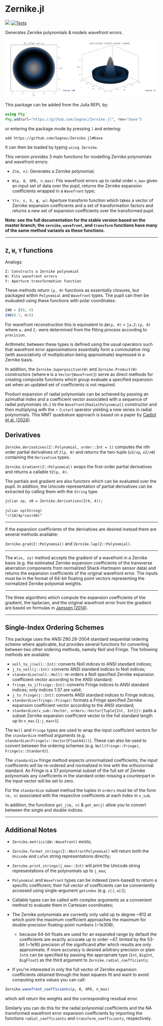 # Zernike.jl

[![](https://img.shields.io/badge/docs-stable-blue.svg)](https://sagnac.github.io/Zernike.jl/stable) [![Tests](https://github.com/Sagnac/Zernike.jl/actions/workflows/tests.yml/badge.svg)](https://github.com/Sagnac/Zernike.jl/actions/workflows/tests.yml)

Generates Zernike polynomials & models wavefront errors.

![Zernike.jl](docs/src/assets/images/image.png)

This package can be added from the Julia REPL by:
```julia
using Pkg
Pkg.add(url="https://github.com/Sagnac/Zernike.jl", rev="base")
```
or entering the package mode by pressing `]` and entering:
```
add https://github.com/Sagnac/Zernike.jl#base
```

It can then be loaded by typing `using Zernike`.

This version provides 3 main functions for modelling Zernike polynomials and wavefront errors:

* `Z(m, n)`: Generates a Zernike polynomial;

* `W(ρ, θ, OPD, n_max)`: Fits wavefront errors up to radial order `n_max` given an input set of data over the pupil, returns the Zernike expansion coefficients wrapped in a `Wavefront` type;

* `Y(v, ε, δ, ϕ, ω)`: Aperture transform function which takes a vector of Zernike expansion coefficients and a set of transformation factors and returns a new set of expansion coefficients over the transformed pupil.

**Note: see the full documentation for the stable version based on the master branch; the `zernike`, `wavefront`, and `transform` functions have many of the same method variants as these functions.**

----

## `Z`, `W`, `Y` functions

Analogs:
```
Z: Constructs a Zernike polynomial
W: Fits wavefront errors
Y: Aperture transformation function
```

These methods return `(ρ, θ)` functions as essentially closures, but packaged within `Polynomial` and `Wavefront` types. The pupil can then be evaluated using these functions with polar coordinates:

```julia
Z40 = Z(0, 4)
Z40(0.7, π/4)
```

For wavefront reconstruction this is equivalent to `ΔW(ρ, θ)` = `∑aᵢZᵢ(ρ, θ)` where `aᵢ` and `Zᵢ` were determined from the fitting process according to `precision`.

Arithmetic between these types is defined using the usual operators such that wavefront error approximations essentially form a commutative ring (with associativity of multiplication being approximate) expressed in a Zernike basis.

In addition, the `Zernike.Superposition(W)` and `Zernike.Product(W)` constructors (where `W` is a `Vector{Wavefront}`) serve as direct methods for creating composite functions which group evaluate a specified expansion set when an updated set of coefficients is not required.

Product expansion of radial polynomials can be achieved by passing an azimuthal index and a coefficient vector associated with a sequence of radial polynomials `{Rₙ}` to the `Wavefront{RadialPolynomial}` constructor and then multiplying with the ⋆ (`\star`) operator yielding a new series in radial polynomials. This MMT quadrature approach is based on a paper by [Cadiot et al. (2024)](https://arxiv.org/abs/2411.18361).

## Derivatives

`Zernike.derivatives(Z::Polynomial, order::Int = 1)` computes the nth order partial derivatives of `Z(ρ, θ)` and returns the two-tuple (`∂Z/∂ρ`, `∂Z/∂θ`) containing the `Derivative` types.

`Zernike.Gradient(Z::Polynomial)` wraps the first-order partial derivatives and returns a callable `∇Z(ρ, θ)`.

The partials and gradient are also functors which can be evaluated over the pupil. In addition, the Unicode representation of partial derivatives can be extracted by calling them with the `String` type.

```jldoctest
julia> ∂ρ, ∂θ = Zernike.derivatives(Z(4, 4));

julia> ∂ρ(String)
"√(10)4ρ³cos(4θ)"
```

----

If the expansion coefficients of the derivatives are desired instead there are several methods available:

`Zernike.grad(Z::Polynomial)` and `Zernike.lap(Z::Polynomial)`.

----

The `W(∂x, ∂y)` method accepts the gradient of a wavefront in a Zernike basis (e.g. the estimated Zernike expansion coefficients of the transverse aberration components from normalized Shack-Hartmann sensor data) and returns the expansion coefficients of the original wavefront error. The inputs must be in the format of 64-bit floating point vectors representing the normalized Zernike polyomial weights.

----

The three algorithms which compute the expansion coefficients of the gradient, the laplacian, and the original wavefront error from the gradient are based on formulas in [Janssen (2014)](https://doi.org/10.1364/JOSAA.31.001604).

----

## Single-Index Ordering Schemes

This package uses the ANSI Z80.28-2004 standard sequential ordering scheme where applicable, but provides several functions for converting between two other ordering methods, namely Noll and Fringe. The following methods are available:

* `noll_to_j(noll::Int)`: converts Noll indices to ANSI standard indices;
* `j_to_noll(j::Int)`: converts ANSI standard indices to Noll indices;
* `standardize(noll::Noll)`: re-orders a Noll specified Zernike expansion coefficient vector according to the ANSI standard;
* `fringe_to_j(fringe::Int)`: converts Fringe indices to ANSI standard indices; only indices 1:37 are valid;
* `j_to_fringe(j::Int)`: converts ANSI standard indices to Fringe indices;
* `standardize(fringe::Fringe)`: formats a Fringe specified Zernike expansion coefficient vector according to the ANSI standard;
* `standardize(v_sub::Vector, orders::Vector{Tuple{Int, Int}})`: pads a subset Zernike expansion coefficient vector to the full standard length up to `n_max` (`1:j_max+1`).

The `Noll` and `Fringe` types are used to wrap the input coefficient vectors for the `standardize` method arguments (e.g. `standardize(Fringe(v::Vector{Float64}))`). These can also be used to convert between the ordering schemes (e.g. `Noll(fringe::Fringe)`, `Fringe(s::Standard)`).

The `standardize` fringe method expects unnormalized coefficients; the input coefficients will be re-ordered and normalized in line with the orthonormal standard. As Fringe is a 37 polynomial subset of the full set of Zernike polynomials any coefficients in the standard order missing a counterpart in the input vector will be set to zero.

For the `standardize` subset method the tuples in `orders` must be of the form `(m, n)` associated with the respective coefficients at each index in `v_sub`.

In addition, the functions `get_j(m, n)` & `get_mn(j)` allow you to convert between the single and double indices.

----

## Additional Notes

* `Zernike.metrics(ΔW::Wavefront)` exists;

* `Zernike.format_strings(Z::AbstractPolynomial)` will return both the `Unicode` and `LaTeX` string representations directly;

* `Zernike.print_strings(j_max::Int)` will print the Unicode string representations of the polynomials up to `j_max`;

* `Polynomial` and `Wavefront` types can be indexed (zero-based) to return a specific coefficient; their full vector of coefficients can be conveniently accessed using single-argument `getindex` (e.g. `z[]`, `w[]`);

* Callable types can be called with complex arguments as a convenient method to evaluate them in Cartesian coordinates;

* The Zernike polynomials are currently only valid up to degree ~812 at which point the maximum coefficient approaches the maximum for double-precision floating-point numbers (~1e308);
  + because 64-bit floats are used for an expanded range by default the coefficients are exactly accurate up to order ~47, limited by the 53-bit (~1e16) precision of the significand after which results are only approximate; if more accuracy is desired arbitrary precision or plain `Int`s can be specified by passing the appropriate type (`Int`, `BigInt`, `BigFloat`) as the third argument to `Zernike.radial_coefficients`;

* If you're interested in only the full vector of Zernike expansion coefficients obtained through the least squares fit and want to avoid computing extra values you can call:
```julia
Zernike.wavefront_coefficients(ρ, θ, OPD, n_max)
```
which will return the weights and the corresponding residual error.

Similarly you can do this for the radial polynomial coefficients and the NA transformed wavefront error expansion coefficients by importing the functions `radial_coefficients` and `transform_coefficients`, respectively.
